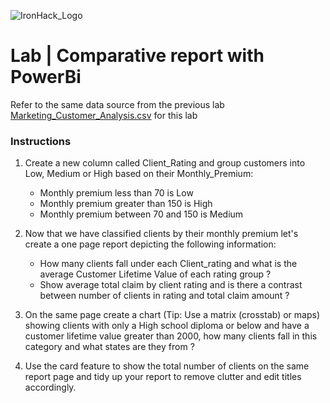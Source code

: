 ![IronHack_Logo](https://user-images.githubusercontent.com/92721547/180667578-7208994e-3fdf-4006-8481-d0723b917662.png)

# Lab | Comparative report with PowerBi

Refer to the same data source from the previous lab [Marketing_Customer_Analysis.csv](https://github.com/KofiSika/Testing_eye/blob/main/Labs/Data_Analytics_with_PowerBi/Files_for_Lab/Marketing_Customer_Analysis.txt) for this lab

### Instructions 
1. Create a new column called Client_Rating and group customers into Low, Medium or High based on their Monthly_Premium: 
    * Monthly premium less than 70 is Low 
    * Monthly premium greater than 150 is High 
    * Monthly premium between 70 and 150 is Medium 

2. Now that we have classified clients by their monthly premium let's create a one page report depicting the following information: 
    * How many clients fall under each Client_rating and what is the average Customer Lifetime Value of each rating group ? 
    * Show average total claim by client rating and is there a contrast between number of clients in rating and total claim amount ? 
3. On the same page create a chart (Tip: Use a matrix (crosstab) or maps) showing clients with only a High school diploma or below and have a customer lifetime value greater than 2000, how many clients fall in this category and what states are they from ? 
4. Use the card feature to show the total number of clients on the same report page and tidy up your report to remove clutter and edit titles accordingly.

